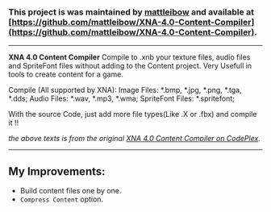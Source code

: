 ### This project is was maintained by [mattleibow](https://github.com/mattleibow) and available at [https://github.com/mattleibow/XNA-4.0-Content-Compiler](https://github.com/mattleibow/XNA-4.0-Content-Compiler).

--------

__XNA 4.0 Content Compiler__ Compile to .xnb your texture files, audio files and SpriteFont files without adding to the Content project. 
Very Usefull in tools to create content for a game.

Compile (All supported by XNA):
Image Files: *.bmp, *.jpg, *.png, *.tga, *.dds;
Audio Files: *.wav, *.mp3, *.wma;
SpriteFont Files: *.spritefont;

With the source Code, just add more file types(Like .X or .fbx) and compile it !!

_the above texts is from the original [XNA 4.0 Content Compiler on CodePlex](http://xnacontentcompiler.codeplex.com/)._

------

My Improvements:
------
* Build content files one by one.
* `Compress Content` option.

